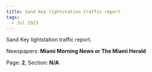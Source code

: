 ```yaml
---  
title: Sand Key lightstation traffic report  
tags:  
  - Jul 1923  
---  
```

  
Sand Key lightstation traffic report.  
  
Newspapers: **Miami Morning News or The Miami Herald**  
  
Page: **2**, Section: **N/A** 
